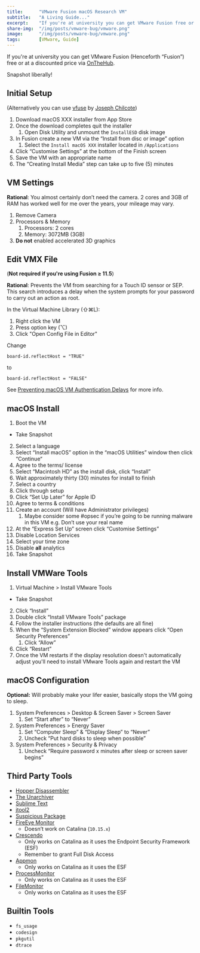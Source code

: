 ```yaml
---
title:		"VMware Fusion macOS Research VM"
subtitle:	"A Living Guide..."
excerpt:	"If you're at university you can get VMware Fusion free or at a discounted price via OnTheHub"
share-img:	"/img/posts/vmware-bug/vmware.png"
image:		"/img/posts/vmware-bug/vmware.png"
tags:		[VMware, Guide]
---
```


If you're at university you can get VMware Fusion (Henceforth “Fusion”) free or at a discounted price via [OnTheHub](https://onthehub.com/download/software-discounts/vmware). 

Snapshot liberally! 

## Initial Setup

(Alternatively you can use [vfuse](https://github.com/chilcote/vfuse) by [Joseph Chilcote](https://twitter.com/chilcote))

1. Download macOS XXX installer from App Store
2. Once the download completes quit the installer
    1. Open Disk Utility and unmount the `InstallESD` disk image
3. In Fusion create a new VM via the “Install from disc or image” option
    1. Select the `Install macOS XXX` installer located in `/Applications`
4. Click “Customise Settings” at the bottom of the Finish screen
5. Save the VM with an appropriate name
6. The “Creating Install Media” step can take up to five (5) minutes

## VM Settings

**Rational**: You almost certainly don’t need the camera. 2 cores and 3GB of RAM has worked well for me over the years, your mileage may vary. 

1. Remove Camera
3. Processors & Memory
    1. Processors: 2 cores
    2. Memory: 3072MB (3GB)
4. **Do not** enabled accelerated 3D graphics

## Edit VMX File

(**Not required if you're using Fusion ≥ 11.5**)

**Rational**: Prevents the VM from searching for a Touch ID sensor or SEP. This search introduces a delay when the system prompts for your password to carry out an action as root.

In the Virtual Machine Library (⇧⌘L):
1. Right click the VM
2. Press option key (⌥)
3. Click "Open Config File in Editor"

Change
```
board-id.reflectHost = "TRUE"
```
to 
```
board-id.reflectHost = "FALSE"
```

See [Preventing macOS VM Authentication Delays](https://0xmachos.github.io/2019-08-24-Preventing-macOS-VM-Authentication-Delays/) for more info.


## macOS Install

1. Boot the VM 
  * Take Snapshot
2. Select a language
3. Select “Install macOS” option in the “macOS Utilities” window then click “Continue“
4. Agree to the terms/ license
5. Select “Macintosh HD” as the install disk, click “Install”
6. Wait approximately thirty (30) minutes for install to finish
7. Select a country
8. Click through setup
9. Click “Set Up Later” for Apple ID
10. Agree to terms & conditions
11. Create an account (Will have Administrator privileges)
    1. Maybe consider some #opsec if you’re going to be running malware in this VM e.g. Don’t use your real name 
12. At the “Express Set Up” screen click “Customise Settings”
13. Disable Location Services
14. Select your time zone
15. Disable **all** analytics
16. Take Snapshot

## Install VMWare Tools

1. Virtual Machine > Install VMware Tools
 * Take Snapshot
2. Click “Install”
3. Double click “Install VMware Tools” package
4. Follow the installer instructions (the defaults are all fine)
5. When the “System Extension Blocked” window appears click “Open Security Preferences”
    1. Click “Allow”
6. Click “Restart”
7. Once the VM restarts if the display resolution doesn't automatically adjust you'll need to install VMware Tools again and restart the VM

## macOS Configuration 

**Optional:** Will probably make your lifer easier, basically stops the VM going to sleep.

1. System Preferences > Desktop & Screen Saver > Screen Saver
    1. Set “Start after” to “Never”
2. System Preferences > Energy Saver
    1. Set “Computer Sleep” & “Display Sleep” to “Never”
    2. Uncheck “Put hard disks to sleep when possible”
3. System Preferences > Security & Privacy
    1. Uncheck “Require password x minutes after sleep or screen saver begins”

## Third Party Tools

* [Hopper Disassembler](https://www.hopperapp.com/)
* [The Unarchiver](https://theunarchiver.com/)
* [Sublime Text](https://www.sublimetext.com/)
* [jtool2](http://www.newosxbook.com/tools/jtool.html)
* [Suspicious Package](https://mothersruin.com/software/SuspiciousPackage/get.html)
* [FireEye Monitor](https://www.fireeye.com/services/freeware/monitor.html)
    * Doesn’t work on Catalina (`10.15.x`)
* [Crescendo](https://github.com/SuprHackerSteve/Crescendo)
	* Only works on Catalina as it uses the Endpoint Security Framework (ESF)
    * Remember to grant Full Disk Access
* [Appmon](https://bitbucket.org/xorrior/appmon/src/master/)
    * Only works on Catalina as it uses the ESF
* [ProcessMonitor](https://objective-see.com/products/utilities.html#ProcessMonitor)
    * Only works on Catalina as it uses the ESF
* [FileMonitor](https://objective-see.com/products/utilities.html#FileMonitor)
    * Only works on Catalina as it uses the ESF

## Builtin Tools

* `fs_usage`
* `codesign`
* `pkgutil`
* `dtrace`
